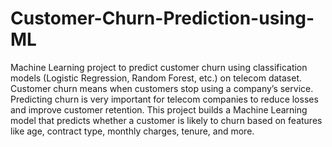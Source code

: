# Customer-Churn-Prediction-using-ML
Machine Learning project to predict customer churn using classification models (Logistic Regression, Random Forest, etc.) on telecom dataset.
Customer churn means when customers stop using a company’s service. Predicting churn is very important for telecom companies to reduce losses and improve customer retention.
This project builds a Machine Learning model that predicts whether a customer is likely to churn based on features like age, contract type, monthly charges, tenure, and more.
